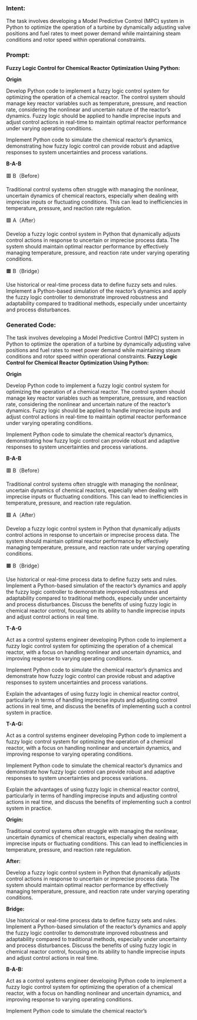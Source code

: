 ### Intent:
The task involves developing a Model Predictive Control (MPC) system in Python to optimize the operation of a turbine by dynamically adjusting valve positions and fuel rates to meet power demand while maintaining steam conditions and rotor speed within operational constraints.

### Prompt:
**Fuzzy Logic Control for Chemical Reactor Optimization Using Python:**

**Origin**

Develop Python code to implement a fuzzy logic control system for optimizing the operation of a chemical reactor. The control system should manage key reactor variables such as temperature, pressure, and reaction rate, considering the nonlinear and uncertain nature of the reactor’s dynamics. Fuzzy logic should be applied to handle imprecise inputs and adjust control actions in real-time to maintain optimal reactor performance under varying operating conditions.

Implement Python code to simulate the chemical reactor’s dynamics, demonstrating how fuzzy logic control can provide robust and adaptive responses to system uncertainties and process variations.

**B-A-B**

🟥 B（Before）

Traditional control systems often struggle with managing the nonlinear, uncertain dynamics of chemical reactors, especially when dealing with imprecise inputs or fluctuating conditions. This can lead to inefficiencies in temperature, pressure, and reaction rate regulation.

🟩 A（After）

Develop a fuzzy logic control system in Python that dynamically adjusts control actions in response to uncertain or imprecise process data. The system should maintain optimal reactor performance by effectively managing temperature, pressure, and reaction rate under varying operating conditions.

🟧 B（Bridge）

Use historical or real-time process data to define fuzzy sets and rules. Implement a Python-based simulation of the reactor’s dynamics and apply the fuzzy logic controller to demonstrate improved robustness and adaptability compared to traditional methods, especially under uncertainty and process disturbances.

### Generated Code:
The task involves developing a Model Predictive Control (MPC) system in Python to optimize the operation of a turbine by dynamically adjusting valve positions and fuel rates to meet power demand while maintaining steam conditions and rotor speed within operational constraints.
**Fuzzy Logic Control for Chemical Reactor Optimization Using Python:**

**Origin**

Develop Python code to implement a fuzzy logic control system for optimizing the operation of a chemical reactor. The control system should manage key reactor variables such as temperature, pressure, and reaction rate, considering the nonlinear and uncertain nature of the reactor’s dynamics. Fuzzy logic should be applied to handle imprecise inputs and adjust control actions in real-time to maintain optimal reactor performance under varying operating conditions.

Implement Python code to simulate the chemical reactor’s dynamics, demonstrating how fuzzy logic control can provide robust and adaptive responses to system uncertainties and process variations.

**B-A-B**

🟥 B（Before）

Traditional control systems often struggle with managing the nonlinear, uncertain dynamics of chemical reactors, especially when dealing with imprecise inputs or fluctuating conditions. This can lead to inefficiencies in temperature, pressure, and reaction rate regulation.

🟩 A（After）

Develop a fuzzy logic control system in Python that dynamically adjusts control actions in response to uncertain or imprecise process data. The system should maintain optimal reactor performance by effectively managing temperature, pressure, and reaction rate under varying operating conditions.

🟧 B（Bridge）

Use historical or real-time process data to define fuzzy sets and rules. Implement a Python-based simulation of the reactor’s dynamics and apply the fuzzy logic controller to demonstrate improved robustness and adaptability compared to traditional methods, especially under uncertainty and process disturbances. Discuss the benefits of using fuzzy logic in chemical reactor control, focusing on its ability to handle imprecise inputs and adjust control actions in real time.

**T-A-G**

Act as a control systems engineer developing Python code to implement a fuzzy logic control system for optimizing the operation of a chemical reactor, with a focus on handling nonlinear and uncertain dynamics, and improving response to varying operating conditions.

Implement Python code to simulate the chemical reactor’s dynamics and demonstrate how fuzzy logic control can provide robust and adaptive responses to system uncertainties and process variations.

Explain the advantages of using fuzzy logic in chemical reactor control, particularly in terms of handling imprecise inputs and adjusting control actions in real time, and discuss the benefits of implementing such a control system in practice.

**T-A-G:**

Act as a control systems engineer developing Python code to implement a fuzzy logic control system for optimizing the operation of a chemical reactor, with a focus on handling nonlinear and uncertain dynamics, and improving response to varying operating conditions.

Implement Python code to simulate the chemical reactor’s dynamics and demonstrate how fuzzy logic control can provide robust and adaptive responses to system uncertainties and process variations.

Explain the advantages of using fuzzy logic in chemical reactor control, particularly in terms of handling imprecise inputs and adjusting control actions in real time, and discuss the benefits of implementing such a control system in practice.

**Origin:**

Traditional control systems often struggle with managing the nonlinear, uncertain dynamics of chemical reactors, especially when dealing with imprecise inputs or fluctuating conditions. This can lead to inefficiencies in temperature, pressure, and reaction rate regulation.

**After:**

Develop a fuzzy logic control system in Python that dynamically adjusts control actions in response to uncertain or imprecise process data. The system should maintain optimal reactor performance by effectively managing temperature, pressure, and reaction rate under varying operating conditions.

**Bridge:**

Use historical or real-time process data to define fuzzy sets and rules. Implement a Python-based simulation of the reactor’s dynamics and apply the fuzzy logic controller to demonstrate improved robustness and adaptability compared to traditional methods, especially under uncertainty and process disturbances. Discuss the benefits of using fuzzy logic in chemical reactor control, focusing on its ability to handle imprecise inputs and adjust control actions in real time.

**B-A-B:**

Act as a control systems engineer developing Python code to implement a fuzzy logic control system for optimizing the operation of a chemical reactor, with a focus on handling nonlinear and uncertain dynamics, and improving response to varying operating conditions.

Implement Python code to simulate the chemical reactor’s
